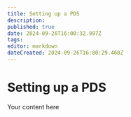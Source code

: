```yaml
---
title: Setting up a PDS
description: 
published: true
date: 2024-09-26T16:00:32.997Z
tags: 
editor: markdown
dateCreated: 2024-09-26T16:00:29.468Z
---
```


# Setting up a PDS
Your content here